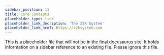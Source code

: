 ```yaml
---
sidebar_position: 11
title: Core Concepts
placeholder_type: link
placeholder_link_decription: 'The Z2K System'
placeholder_link_href: https://z2ksystem.com
---
```

This is a placeholder file that will not be in the final docusaurus site. It holds information on a sidebar reference to an existing file. Please ignore this file.